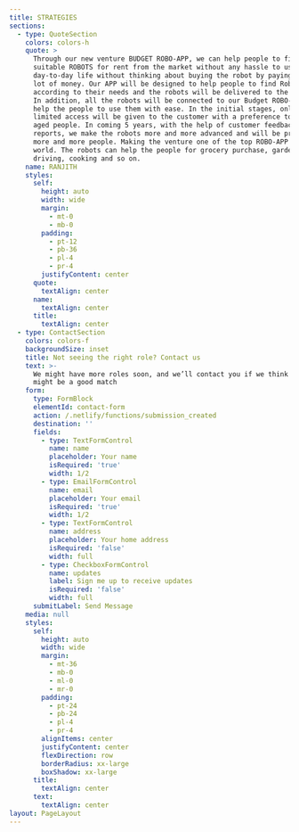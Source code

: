```yaml
---
title: STRATEGIES
sections:
  - type: QuoteSection
    colors: colors-h
    quote: >
      Through our new venture BUDGET ROBO-APP, we can help people to find the
      suitable ROBOTS for rent from the market without any hassle to use for a
      day-to-day life without thinking about buying the robot by paying a whole
      lot of money. Our APP will be designed to help people to find Robots
      according to their needs and the robots will be delivered to the customer.
      In addition, all the robots will be connected to our Budget ROBO-APP, to
      help the people to use them with ease. In the initial stages, only a
      limited access will be given to the customer with a preference to old,
      aged people. In coming 5 years, with the help of customer feedback and
      reports, we make the robots more and more advanced and will be provided to
      more and more people. Making the venture one of the top ROBO-APP in the
      world. The robots can help the people for grocery purchase, gardening,
      driving, cooking and so on.
    name: RANJITH
    styles:
      self:
        height: auto
        width: wide
        margin:
          - mt-0
          - mb-0
        padding:
          - pt-12
          - pb-36
          - pl-4
          - pr-4
        justifyContent: center
      quote:
        textAlign: center
      name:
        textAlign: center
      title:
        textAlign: center
  - type: ContactSection
    colors: colors-f
    backgroundSize: inset
    title: Not seeing the right role? Contact us
    text: >-
      We might have more roles soon, and we’ll contact you if we think there
      might be a good match
    form:
      type: FormBlock
      elementId: contact-form
      action: /.netlify/functions/submission_created
      destination: ''
      fields:
        - type: TextFormControl
          name: name
          placeholder: Your name
          isRequired: 'true'
          width: 1/2
        - type: EmailFormControl
          name: email
          placeholder: Your email
          isRequired: 'true'
          width: 1/2
        - type: TextFormControl
          name: address
          placeholder: Your home address
          isRequired: 'false'
          width: full
        - type: CheckboxFormControl
          name: updates
          label: Sign me up to receive updates
          isRequired: 'false'
          width: full
      submitLabel: Send Message
    media: null
    styles:
      self:
        height: auto
        width: wide
        margin:
          - mt-36
          - mb-0
          - ml-0
          - mr-0
        padding:
          - pt-24
          - pb-24
          - pl-4
          - pr-4
        alignItems: center
        justifyContent: center
        flexDirection: row
        borderRadius: xx-large
        boxShadow: xx-large
      title:
        textAlign: center
      text:
        textAlign: center
layout: PageLayout
---
```

